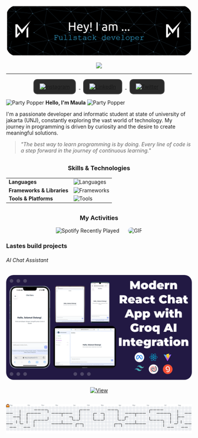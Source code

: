 <p align="center">
  <img src="img/header.png" alt="maulaibrahimsyahwi" style="border-radius: 30px;">
</p>

<div style="display: flex; justify-content: center; align-items: center; text-align: center;">
  <img src="https://readme-typing-svg.herokuapp.com/?lines=Welcome+to+my+GitHub+Profile!;Full+Stack+Developer+in+Making;Always+Learning+Something+New&font=Fira%20Code&center=true&vCenter=true&width=600&height=70&duration=4000&pause=1000&color=36BCF7&">
</div>
<hr style="line-height: 0, height:20px">

<div align="center">
  <a href="https://www.instagram.com/maulaibrhmsyah/" target= _blank>
    <img src="https://skillicons.dev/icons?i=instagram&theme=dark" alt="Instagram" 
         style="border: 2px solid #444; border-radius: 10px; padding: 10px 15px; margin: 0 8px; background-color: #2a2a2a; transition: all 0.3s ease;" 
         onmouseover="this.style.borderColor='#0ea5e9'; this.style.backgroundColor='#374151';" 
         onmouseout="this.style.borderColor='#444'; this.style.backgroundColor='#2a2a2a';" />
  </a>
  <a href="https://www.linkedin.com/in/maula-ibrahim-syahwi/" target= _blank>
    <img src="https://skillicons.dev/icons?i=linkedin&theme=dark" alt="LinkedIn" 
         style="border: 2px solid #444; border-radius: 10px; padding: 10px 15px; margin: 0 8px; background-color: #2a2a2a; transition: all 0.3s ease;" 
         onmouseover="this.style.borderColor='#0ea5e9'; this.style.backgroundColor='#374151';" 
         onmouseout="this.style.borderColor='#444'; this.style.backgroundColor='#2a2a2a';" />
  </a>
  <a href="https://x.com/MaulaIbrhmsyah" target= _blank>
    <img src="https://skillicons.dev/icons?i=twitter&theme=dark" alt="Twitter" 
         style="border: 2px solid #444; border-radius: 10px; padding: 10px 15px; margin: 0 8px; background-color: #2a2a2a; transition: all 0.3s ease;" 
         onmouseover="this.style.borderColor='#0ea5e9'; this.style.backgroundColor='#374151';" 
         onmouseout="this.style.borderColor='#444'; this.style.backgroundColor='#2a2a2a';" />
  </a>
</div>

<img src="https://raw.githubusercontent.com/Tarikul-Islam-Anik/Animated-Fluent-Emojis/master/Emojis/Activities/Party%20Popper.png" alt="Party Popper" width="25" height="25" /> **Hello, I'm Maula** <img src="https://raw.githubusercontent.com/Tarikul-Islam-Anik/Animated-Fluent-Emojis/master/Emojis/Activities/Party%20Popper.png" alt="Party Popper" width="25" height="25" />

I'm a passionate developer and informatic student at state of university of jakarta (UNJ), constantly exploring the vast world of technology. My journey in programming is driven by curiosity and the desire to create meaningful solutions.

> _"The best way to learn programming is by doing. Every line of code is a step forward in the journey of continuous learning."_

##

<h3 align="center">Skills & Technologies</h3>

<table style="border: none;">
<tr style="border: none;">
<td style="border: none;"><strong>Languages</strong></td>
<td style="border: none;"><img src="https://skillicons.dev/icons?i=html,css,js,py&theme=dark" alt="Languages" /></td>
</tr>
<tr style="border: none;">
<td style="border: none;"><strong>Frameworks & Libraries</strong></td>
<td style="border: none;"><img src="https://skillicons.dev/icons?i=nodejs,figma,npm,vite,nextjs&theme=dark" alt="Frameworks" /></td>
</tr>
<tr style="border: none;">
<td style="border: none;"><strong>Tools & Platforms</strong></td>
<td style="border: none;"><img src="https://skillicons.dev/icons?i=git,github,vscode&theme=dark" alt="Tools" /></td>
</tr>
</table>

##

<h3 align='center'>My Activities</h3>

<div align="center">
  <img src="https://spotify-recently-played-readme.vercel.app/api?user=31hgeidw4h5ukt3qja3qf4e4bkse&unique=true" alt="Spotify Recently Played" width="400" height="300" style="margin-right: 20px;" />
  <img src="https://media4.giphy.com/media/v1.Y2lkPTc5MGI3NjExbnBhYzJxb2d2cmEwcTB4YjdhcDZ1c2J0ZXE1OW41MGQ1ZDlnYmNkeCZlcD12MV9pbnRlcm5hbF9naWZfYnlfaWQmY3Q9Zw/tqfS3mgQU28ko/giphy.gif" alt="GIF" width="400" height="300"style="border-radius:10px" />
</div>

### Lastes build projects

###### AI Chat Assistant

<a href="https://chat-assistant-ai.vercel.app/" target= _blank>
<img src="img/project.webp" style="border-radius:20px">
</a>

<div align="center">
  <br>
  <a href="https://chat-assistant-ai.vercel.app/" target= _blank>
    <img src="https://img.shields.io/badge/-VIEW-blueviolet?style=for-the-badge&logo=vercel&logoColor=white" alt="View" />
  </a>
</div>

##

<picture>
  <source media="(prefers-color-scheme: dark)" srcset="https://raw.githubusercontent.com/maulaibrahimsyahwi/maulaibrahimsyahwi/output/pacman-contribution-graph-dark.svg">
  <source media="(prefers-color-scheme: light)" srcset="https://raw.githubusercontent.com/maulaibrahimsyahwi/maulaibrahimsyahwi/output/pacman-contribution-graph.svg">
  <img alt="pacman contribution graph" src="https://raw.githubusercontent.com/maulaibrahimsyahwi/maulaibrahimsyahwi/output/pacman-contribution-graph.svg">
</picture>
